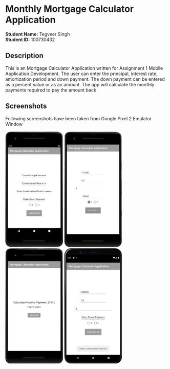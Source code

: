 # Monthly Mortgage Calculator Application

**Student Name:** Tegveer Singh\
**Student ID:** 100730432

## Description
This is an Mortgage Calculator Application written for Assignment 1 Mobile Application Development.
The user can enter the principal, interest rate, amortization period and down payment.
The down payment can be entered as a percent value or as an amount.
The app will calculate the monthly payments required to pay the amount back

## Screenshots
Following screenshots have been taken from Google Pixel 2 Emulator Window

<p>
  <img src="Images/Screenshot1.png" width="180" height="360" title="ss1">
  <img src="Images/Screenshot2.png" width="180" height="360" title="ss2">
  <img src="Images/Screenshot3.png" width="180" height="360" title="ss3">
  <img src="Images/Screenshot4.png" width="180" height="360" title="ss4">
</p>
